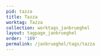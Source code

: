 ```yaml
---
pid: tazza
title: Tazza
worktag: Tazza
collection: worktags_janbrueghel
layout: tagpage_janbrueghel
order: '169'
permalink: /janbrueghel/tags/tazza
---
```

